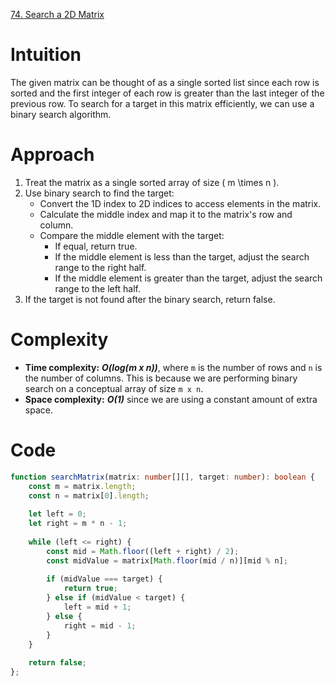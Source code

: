 [74. Search a 2D Matrix](https://leetcode.com/problems/search-a-2d-matrix/)

# Intuition
The given matrix can be thought of as a single sorted list since each row is sorted and the first integer of each row is greater than the last integer of the previous row. To search for a target in this matrix efficiently, we can use a binary search algorithm.

# Approach
1. Treat the matrix as a single sorted array of size \( m \times n \).
2. Use binary search to find the target:
   - Convert the 1D index to 2D indices to access elements in the matrix.
   - Calculate the middle index and map it to the matrix's row and column.
   - Compare the middle element with the target:
     - If equal, return true.
     - If the middle element is less than the target, adjust the search range to the right half.
     - If the middle element is greater than the target, adjust the search range to the left half.
3. If the target is not found after the binary search, return false.

# Complexity
- **Time complexity:** ***O(log(m x n))***, where `m` is the number of rows and `n` is the number of columns. This is because we are performing binary search on a conceptual array of size `m x n`.
- **Space complexity:** ***O(1)*** since we are using a constant amount of extra space.

# Code
```typescript
function searchMatrix(matrix: number[][], target: number): boolean {
    const m = matrix.length;
    const n = matrix[0].length;
    
    let left = 0;
    let right = m * n - 1;
    
    while (left <= right) {
        const mid = Math.floor((left + right) / 2);
        const midValue = matrix[Math.floor(mid / n)][mid % n];
        
        if (midValue === target) {
            return true;
        } else if (midValue < target) {
            left = mid + 1;
        } else {
            right = mid - 1;
        }
    }
    
    return false;
};
```